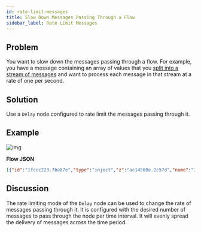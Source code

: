 ```yaml
---
id: rate-limit-messages
title: Slow Down Messages Passing Through a Flow
sidebar_label: Rate Limit Messages
---
```


## Problem

You want to slow down the messages passing through a flow. For example,
you have a message containing an array of values that you
[split into a stream of messages](./operate-on-array) and want to process
each message in that stream at a rate of one per second.

## Solution

Use a <code class="node">Delay</code> node configured to rate limit the messages
passing through it.

## Example

![img](/assets/docs/flow-control/rate-limit-messages.png)

<b>Flow JSON</b>

~~~json
[{"id":"1fccc223.7ba87e","type":"inject","z":"ac14500e.2c57d","name":"Inject Array","topic":"","payload":"[0,1,2,3,4,5,6,7,8,9]","payloadType":"json","repeat":"","crontab":"","once":false,"onceDelay":0.1,"x":110,"y":1280,"wires":[["b2837466.e02a38"]]},{"id":"b2837466.e02a38","type":"split","z":"ac14500e.2c57d","name":"","splt":"\\n","spltType":"str","arraySplt":1,"arraySpltType":"len","stream":false,"addname":"","x":250,"y":1280,"wires":[["bd97c8ed.a5c8d8"]]},{"id":"bd97c8ed.a5c8d8","type":"delay","z":"ac14500e.2c57d","name":"","pauseType":"rate","timeout":"5","timeoutUnits":"seconds","rate":"1","nbRateUnits":"1","rateUnits":"second","randomFirst":"1","randomLast":"5","randomUnits":"seconds","drop":false,"x":390,"y":1280,"wires":[["bd66f03e.bdf0c"]]},{"id":"bd66f03e.bdf0c","type":"debug","z":"ac14500e.2c57d","name":"Debug","active":true,"tosidebar":true,"console":false,"tostatus":false,"complete":"payload","targetType":"msg","x":530,"y":1280,"wires":[]}]
~~~

## Discussion

The rate limiting mode of the <code class="node">Delay</code> node can be used to
change the rate of messages passing through it. It is configured with the desired
number of messages to pass through the node per time interval. It will evenly
spread the delivery of messages across the time period.
